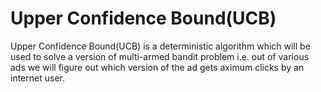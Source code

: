 # Upper Confidence Bound(UCB)
Upper Confidence Bound(UCB) is a deterministic algorithm which will be used to solve a version of multi-armed bandit problem i.e. out of various ads we will figure out which version of the ad gets aximum clicks by an internet user.
